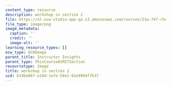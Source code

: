 ```yaml
---
content_type: resource
description: workshop in section 2
file: https://ol-ocw-studio-app-qa.s3.amazonaws.com/courses/21w-747-rhetoric-spring-2015/614be067a14d1afe58e162e9994ffb37_edu_b-lecture-workshop.png
file_type: image/png
image_metadata:
  caption: ''
  credit: ''
  image-alt: ''
learning_resource_types: []
ocw_type: OCWImage
parent_title: Instructor Insights
parent_type: ThisCourseAtMITSection
resourcetype: Image
title: workshop in section 2
uid: 614be067-a14d-1afe-58e1-62e9994ffb37
---
```

